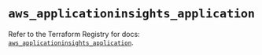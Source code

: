 # `aws_applicationinsights_application`

Refer to the Terraform Registry for docs: [`aws_applicationinsights_application`](https://registry.terraform.io/providers/hashicorp/aws/5.50.0/docs/resources/applicationinsights_application).
